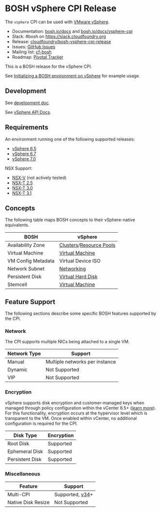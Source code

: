 # BOSH vSphere CPI Release

The `vsphere` CPI can be used with [VMware vSphere](https://www.vmware.com/products/vsphere.html).

* Documentation: [bosh.io/docs](https://bosh.io/docs) and [bosh.io/docs/vsphere-cpi](https://bosh.io/docs/vsphere-cpi.html)
* Slack: #bosh on <https://slack.cloudfoundry.org>
* Release: [cloudfoundry/bosh-vsphere-cpi-release](https://github.com/cloudfoundry/bosh-vsphere-cpi-release)
* Issues: [GitHub Issues](https://github.com/cloudfoundry/bosh-vsphere-cpi-release/issues)
* Mailing list: [cf-bosh](https://lists.cloudfoundry.org/pipermail/cf-bosh)
* Roadmap: [Pivotal Tracker](https://www.pivotaltracker.com/n/projects/2110693)

This is a BOSH release for the vSphere CPI.

See [Initializing a BOSH environment on vSphere](https://bosh.io/docs/init-vsphere.html) for example usage.

## Development

See [development doc](docs/development.md).

See [vSphere API Docs](http://pubs.vmware.com/vsphere-60/topic/com.vmware.wssdk.apiref.doc/right-pane.html).

## Requirements

An environment running one of the following supported releases:

  * [vSphere 6.5](https://docs.vmware.com/en/VMware-vSphere/6.5/rn/vsphere-esxi-vcenter-server-65-release-notes.html)
  * [vSphere 6.7](https://docs.vmware.com/en/VMware-vSphere/6.7/rn/vsphere-esxi-vcenter-server-67-release-notes.html)
  * [vSphere 7.0](https://docs.vmware.com/en/VMware-vSphere/7.0/rn/vsphere-esxi-vcenter-server-70-release-notes.html)

NSX Support:

  * [NSX-V](https://docs.vmware.com/en/VMware-NSX-for-vSphere/index.html) (not actively tested)
  * [NSX-T 2.5](https://docs.vmware.com/en/VMware-NSX-T-Data-Center/2.5.3/rn/VMware-NSX-T-Data-Center-253-Release-Notes.html)
  * [NSX-T 3.0](https://docs.vmware.com/en/VMware-NSX-T-Data-Center/3.0/rn/VMware-NSX-T-Data-Center-303-Release-Notes.html)
  * [NSX-T 3.1](https://docs.vmware.com/en/VMware-NSX-T-Data-Center/3.1/rn/VMware-NSX-T-Data-Center-3121-Release-Notes.html)

## Concepts

The following table maps BOSH concepts to their vSphere-native equivalents.

| BOSH | vSphere |
| ---- | ------- |
| Availability Zone | [Clusters](https://docs.vmware.com/en/VMware-vSphere/6.0/com.vmware.vsphere.monitoring.doc/GUID-A47D16C9-0B07-4DB8-BB79-D67DD97D5194.html?hWord=N4IghgNiBcIMYQK4GcAuBTATskBfIA)/[Resource Pools](https://docs.vmware.com/en/VMware-vSphere/6.0/com.vmware.vsphere.monitoring.doc/GUID-74D23242-B353-4267-8CC3-7800DD9BB92A.html) |
| Virtual Machine | [Virtual Machine](https://docs.vmware.com/en/VMware-vSphere/6.5/com.vmware.vsphere.vm_admin.doc/GUID-55238059-912E-411F-A0E9-A7A536972A91.html) |
| VM Config Metadata | Virtual Device ISO |
| Network Subnet | [Networking](https://docs.vmware.com/en/VMware-vSphere/6.0/com.vmware.vsphere.networking.doc/GUID-35B40B0B-0C13-43B2-BC85-18C9C91BE2D4.html) |
| Persistent Disk | [Virtual Hard Disk](https://docs.vmware.com/en/VMware-vSphere/6.5/com.vmware.vsphere.vm_admin.doc/GUID-79116E5D-22B3-4E84-86DF-49A8D16E7AF2.html) |
| Stemcell | [Virtual Machine](https://docs.vmware.com/en/VMware-vSphere/6.5/com.vmware.vsphere.vm_admin.doc/GUID-55238059-912E-411F-A0E9-A7A536972A91.html) |


## Feature Support

The following sections describe some specific BOSH features supported by the CPI.


### Network

The CPI supports multiple NICs being attached to a single VM.

| Network Type | Support |
| ------------ | ------- |
| Manual | Multiple networks per instance |
| Dynamic | Not Supported |
| VIP | Not Supported |


### Encryption

vSphere supports disk encryption and customer-managed keys when managed through policy configuration within the vCenter 6.5+ ([learn more](https://docs.vmware.com/en/VMware-vSphere/6.7/com.vmware.vsphere.security.doc/GUID-A29066CD-8EF8-4A4E-9FC9-8628E05FC859.html)). For this functionality, encryption occurs at the hypervisor level which is transparent to the VM. Once enabled within vCenter, no additional configuration is required for the CPI.

| Disk Type | Encryption |
| --------- | ---------- |
| Root Disk | Supported |
| Ephemeral Disk | Supported |
| Persistent Disk | Supported |


### Miscellaneous

| Feature | Support |
| ------- | ------- |
| Multi-CPI | Supported, [v34](https://github.com/cloudfoundry/bosh-vsphere-cpi-release/releases/tag/v34)+ |
| Native Disk Resize | Not Supported |
